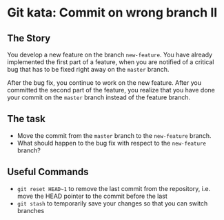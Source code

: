 # Git kata: Commit on wrong branch II

## The Story
You develop a new feature on the branch `new-feature`. You have already
implemented the first part of a feature, when you are notified of a critical
bug that has to be fixed right away on the `master` branch.

After the bug fix, you continue to work on the new feature. After you committed
the second part of the feature, you realize that you have done your commit on
the `master` branch instead of the feature branch.

## The task
* Move the commit from the `master` branch to the `new-feature` branch.
* What should happen to the bug fix with respect to the `new-feature` branch?

## Useful Commands
* `git reset HEAD~1` to remove the last commit from the repository, i.e. move
  the HEAD pointer to the commit before the last
* `git stash` to temporarily save your changes so that you can switch branches

